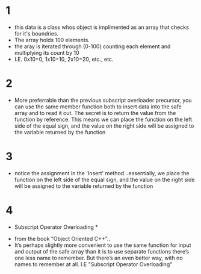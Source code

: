 # 1 
- this data is a class whos object is implimented as an array that checks for it's boundries. 
- The array holds 100 elements.
- the aray is iterated through (0-100) counting each element and multiplying its count by 10
- I.E. 0x10=0, 1x10=10, 2x10=20, etc., etc.

# 2
- More preferrable than the previous subscript overloader precursor, you can use the same member function both to insert data into the safe array and to read it out. The secret is to return the value from the function by reference. This means we can place the function on the left side of the equal sign, and the value on the right side will be assigned to the variable returned by the function

# 3
- notice the assignment in the 'Insert' method...essentially, we place the function on the left side of the equal sign, and the value on the right side will
be assigned to the variable returned by the function

# 4
* Subscript Operator Overloading *
- from the book "Object Oriented C++"..
- It’s perhaps slightly more convenient to use the same function for input and output of the safe array than it is to use separate functions there’s one less name to remember. But there’s an even better way, with no names to remember at all. I.E "Subscript Operator Overloading"